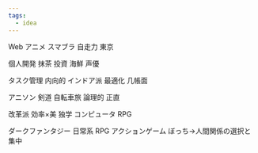 ```yaml
---
tags:
  - idea
---
```

Web
アニメ
スマブラ
自走力
東京

個人開発
抹茶
投資
海鮮
声優

タスク管理
内向的
インドア派
最適化
几帳面

アニソン
剣道
自転車旅
論理的
正直

改革派
効率×美
独学
コンピュータ
RPG

ダークファンタジー
日常系
RPG
アクションゲーム
ぼっち→人間関係の選択と集中